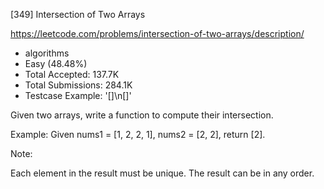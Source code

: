 [349] Intersection of Two Arrays  

https://leetcode.com/problems/intersection-of-two-arrays/description/

* algorithms
* Easy (48.48%)
* Total Accepted:    137.7K
* Total Submissions: 284.1K
* Testcase Example:  '[]\n[]'


Given two arrays, write a function to compute their intersection.


Example:
Given nums1 = [1, 2, 2, 1], nums2 = [2, 2], return [2].


Note:

Each element in the result must be unique.
The result can be in any order.


